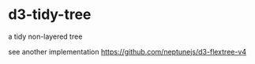 # d3-tidy-tree
a tidy non-layered tree

see another implementation
https://github.com/neptunejs/d3-flextree-v4